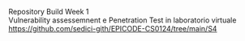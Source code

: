 Repository Build Week 1\
Vulnerability assessemnent e Penetration Test in laboratorio virtuale\
https://github.com/sedici-gith/EPICODE-CS0124/tree/main/S4
